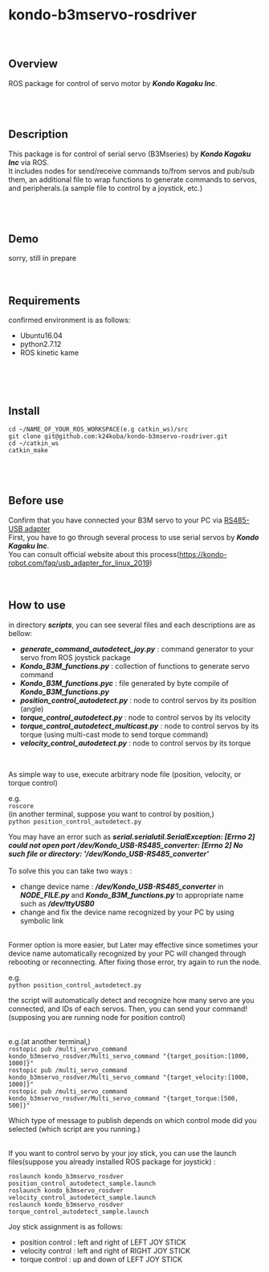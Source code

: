 # kondo-b3mservo-rosdriver
　　
## Overview
ROS package for control of servo motor by ***Kondo Kagaku Inc***.  
<br>
<br>
<br>
## Description
This package is for control of serial servo (B3Mseries) by ***Kondo Kagaku Inc*** via ROS.  
It includes nodes for send/receive commands to/from servos and pub/sub them, an additional file to wrap functions to generate commands to servos, and peripherals.(a sample file to control by a joystick, etc.)  
<br>
<br>
<br>
## Demo
sorry, still in prepare
<br>
<br>
<br>
## Requirements
confirmed environment is as follows:
  * Ubuntu16.04  
  * python2.7.12  
  * ROS kinetic kame  
<br>
<br>
<br>

## Install
`cd ~/NAME_OF_YOUR_ROS_WORKSPACE(e.g catkin_ws)/src`  
`git clone git@github.com:k24koba/kondo-b3mservo-rosdriver.git`  
`cd ~/catkin_ws`  
`catkin_make`  
<br>
<br>
<br>
## Before use
Confirm that you have connected your B3M servo to your PC via [RS485-USB adapter](https://kondo-robot.com/product/02133)  
First, you have to go through several process to use serial servos by ***Kondo Kagaku Inc***.<br>
You can consult official website about this process(https://kondo-robot.com/faq/usb_adapter_for_linux_2019)
<br>
<br>
<br>
## How to use
in directory ***scripts***, you can see several files and each descriptions are as bellow:
  * ***generate_command_autodetect_joy.py***  : command generator to your servo from ROS joystick package
  * ***Kondo_B3M_functions.py***  :  collection of functions to generate servo command
  * ***Kondo_B3M_functions.pyc*** : file generated by byte compile of ***Kondo_B3M_functions.py***
  * ***position_control_autodetect.py***  : node to control servos by its position (angle)
  * ***torque_control_autodetect.py***  : node to control servos by its velocity
  * ***torque_control_autodetect_multicast.py*** : node to control servos by its torque (using multi-cast mode to send torque command)
  * ***velocity_control_autodetect.py*** : node to control servos by its torque
<br>

As simple way to use, execute arbitrary node file (position, velocity, or torque control)  

e.g.  
`roscore`
<br>(in another terminal, suppose you want to control by position,)<br>
`python position_control_autodetect.py`  

You may have an error such as ***serial.serialutil.SerialException: [Errno 2] could not open port /dev/Kondo_USB-RS485_converter: [Errno 2] No such file or directory: '/dev/Kondo_USB-RS485_converter'***  
<br>
To solve this you can take two ways : <br>
  * change device name : ***/dev/Kondo_USB-RS485_converter*** in ***NODE_FILE.py*** and ***Kondo_B3M_functions.py*** to appropriate name such as ***/dev/ttyUSB0***  
  * change and fix the device name recognized by your PC by using symbolic link
<br>
Former option is more easier, but Later may effective since sometimes your device name automatically recognized by your PC will changed through rebooting or reconnecting.  
After fixing those error, try again to run the node.  
<br>

e.g.  
`python position_control_autodetect.py`

the script will automatically detect and recognize how many servo are you connected, and IDs of each servos.
Then, you can send your command! (supposing you are running node for position control)  
<br>

e.g.(at another terminal,)  
`rostopic pub /multi_servo_command kondo_b3mservo_rosdver/Multi_servo_command "{target_position:[1000, 1000]}"`  
`rostopic pub /multi_servo_command kondo_b3mservo_rosdver/Multi_servo_command "{target_velocity:[1000, 1000]}"`  
`rostopic pub /multi_servo_command kondo_b3mservo_rosdver/Multi_servo_command "{target_torque:[500, 500]}"`

Which type of message to publish depends on which control mode did you selected (which script are you running.)  

<br>
If you want to control servo by your joy stick, you can use the launch files(suppose you already installed ROS package for joystick) :
<br>

`roslaunch kondo_b3mservo_rosdver position_control_autodetect_sample.launch`  
`roslaunch kondo_b3mservo_rosdver velocity_control_autodetect_sample.launch`  
`roslaunch kondo_b3mservo_rosdver torque_control_autodetect_sample.launch`  

Joy stick assignment is as follows:
 * position control : left and right of LEFT JOY STICK
 * velocity control : left and right of RIGHT JOY STICK
 * torque control : up and down of LEFT JOY STICK
